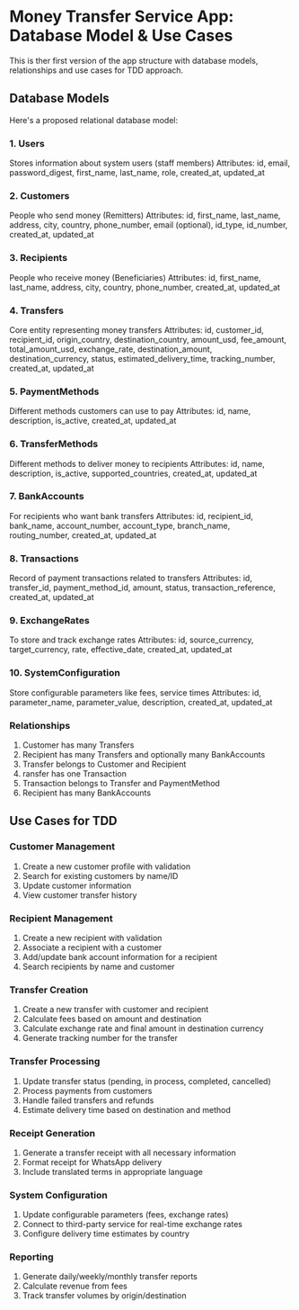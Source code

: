 # Money Transfer Service App: Database Model & Use Cases

This is ther first version of the app structure with database models, relationships and use cases for TDD approach.

## Database Models

Here's a proposed relational database model:

### 1. Users

Stores information about system users (staff members)
Attributes: id, email, password_digest, first_name, last_name, role, created_at, updated_at

### 2. Customers

People who send money (Remitters)
Attributes: id, first_name, last_name, address, city, country, phone_number, email (optional), id_type, id_number, created_at, updated_at

### 3. Recipients

People who receive money (Beneficiaries)
Attributes: id, first_name, last_name, address, city, country, phone_number, created_at, updated_at

### 4. Transfers

Core entity representing money transfers
Attributes: id, customer_id, recipient_id, origin_country, destination_country, amount_usd, fee_amount, total_amount_usd, exchange_rate, destination_amount, destination_currency, status, estimated_delivery_time, tracking_number, created_at, updated_at

### 5. PaymentMethods

Different methods customers can use to pay
Attributes: id, name, description, is_active, created_at, updated_at

### 6. TransferMethods

Different methods to deliver money to recipients
Attributes: id, name, description, is_active, supported_countries, created_at, updated_at

### 7. BankAccounts

For recipients who want bank transfers
Attributes: id, recipient_id, bank_name, account_number, account_type, branch_name, routing_number, created_at, updated_at

### 8. Transactions

Record of payment transactions related to transfers
Attributes: id, transfer_id, payment_method_id, amount, status, transaction_reference, created_at, updated_at

### 9. ExchangeRates

To store and track exchange rates
Attributes: id, source_currency, target_currency, rate, effective_date, created_at, updated_at

### 10. SystemConfiguration

Store configurable parameters like fees, service times
Attributes: id, parameter_name, parameter_value, description, created_at, updated_at

### Relationships

1. Customer has many Transfers
2. Recipient has many Transfers and optionally many BankAccounts
3. Transfer belongs to Customer and Recipient
4. ransfer has one Transaction
5. Transaction belongs to Transfer and PaymentMethod
6. Recipient has many BankAccounts

## Use Cases for TDD

### Customer Management

1. Create a new customer profile with validation
2. Search for existing customers by name/ID
3. Update customer information
4. View customer transfer history

### Recipient Management

1. Create a new recipient with validation
2. Associate a recipient with a customer
3. Add/update bank account information for a recipient
4. Search recipients by name and customer

### Transfer Creation

1. Create a new transfer with customer and recipient
2. Calculate fees based on amount and destination
3. Calculate exchange rate and final amount in destination currency
4. Generate tracking number for the transfer

### Transfer Processing

1. Update transfer status (pending, in process, completed, cancelled)
2. Process payments from customers
3. Handle failed transfers and refunds
4. Estimate delivery time based on destination and method

### Receipt Generation

1. Generate a transfer receipt with all necessary information
2. Format receipt for WhatsApp delivery
3. Include translated terms in appropriate language

### System Configuration

1. Update configurable parameters (fees, exchange rates)
2. Connect to third-party service for real-time exchange rates
3. Configure delivery time estimates by country

### Reporting

1. Generate daily/weekly/monthly transfer reports
2. Calculate revenue from fees
3. Track transfer volumes by origin/destination
